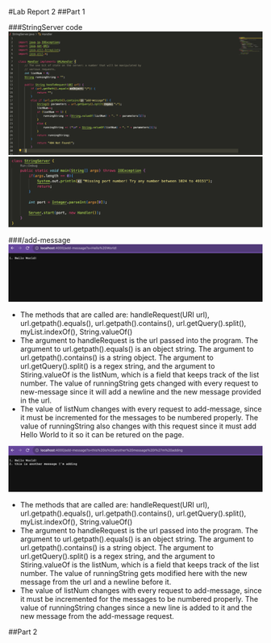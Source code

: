 #Lab Report 2
##Part 1

###StringServer code
![stringServer1](stringServer1.png)
![stringServer2](stringServer2.png)

###/add-message
![message1](message1.png)
- The methods that are called are: handleRequest(URI url), url.getpath().equals(), url.getpath().contains(), url.getQuery().split(), myList.indexOf(), String.valueOf()
- The argument to handleRequest is the url passed into the program. The argument to url.getpath().equals() is an object string. The argument to url.getpath().contains() is a string object. The argument to url.getQuery().split() is a regex string, and the argument to Stiring.valueOf is the listNum, which is a field that keeps track of the list number. The value of runningString gets changed with every request to new-message since it will add a newline and the new message provided in the url.
- The value of listNum changes with every request to add-message, since it must be incremented for the messages to be numbered properly. The value of runningString also changes with this request since it must add Hello World to it so it can be retured on the page.



![message2](message2.png)
- The methods that are called are: handleRequest(URI url), url.getpath().equals(), url.getpath().contains(), url.getQuery().split(), myList.indexOf(), String.valueOf()
- The argument to handleRequest is the url passed into the program. The argument to url.getpath().equals() is an object string. The argument to url.getpath().contains() is a string object. The argument to url.getQuery().split() is a regex string, and the argument to Stiring.valueOf is the listNum, which is a field that keeps track of the list number. The value of runningString gets modified here with the new message from the url and a newline before it.
- The value of listNum changes with every request to add-message, since it must be incremented for the messages to be numbered properly. The value of runningString changes since a new line is added to it and the new message from the add-message request.

##Part 2

